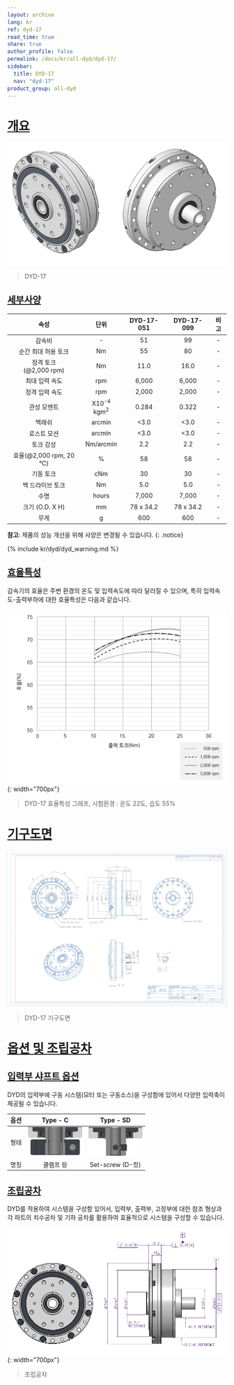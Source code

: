```yaml
---
layout: archive
lang: kr
ref: dyd-17
read_time: true
share: true
author_profile: false
permalink: /docs/kr/all-dyd/dyd-17/
sidebar:
  title: DYD-17
  nav: "dyd-17"
product_group: all-dyd
---
```


# [개요](#개요)

![](/assets/images/dyd/dyd_17_product_image_01.png)

> DYD-17

## [세부사양](#세부사양)

|             속성             |               단위               | DYD-17-051 | DYD-17-099 | 비고 |
|:----------------------------:|:--------------------------------:|:----------:|:----------:|:----:|
|            감속비            |                -                 |     51     |     99     |  -   |
|     순간 최대 허용 토크      |                Nm                |     55     |     80     |  -   |
|  정격 토크<br>(@2,000 rpm)   |                Nm                |    11.0    |    16.0    |  -   |
|        최대 입력 속도        |               rpm                |   6,000    |   6,000    |  -   |
|        정격 입력 속도        |               rpm                |   2,000    |   2,000    |  -   |
|         관성 모멘트          | X10<sup>-4</sup> kgm<sup>2</sup> |   0.284    |   0.322    |  -   |
|            백래쉬            |              arcmin              |    <3.0    |    <3.0    |  -   |
|         로스트 모션          |              arcmin              |    <3.0    |    <3.0    |  -   |
|          토크 강성           |            Nm/arcmin             |    2.2     |    2.2     |  -   |
| 효율(@2,000 rpm, 20 &#8451;) |                %                 |     58     |     58     |  -   |
|          기동 토크           |               cNm                |     30     |     30     |  -   |
|       백 드라이브 토크       |                Nm                |    5.0     |    5.0     |  -   |
|             수명             |              hours               |   7,000    |   7,000    |  -   |
|       크기 (O.D. X H)        |                mm                | 78 x 34.2  | 78 x 34.2  |  -   |
|             무게             |                g                 |    600     |    600     |  -   |

**참고**: 제품의 성능 개선을 위해 사양은 변경될 수 있습니다.
{: .notice}

{% include kr/dyd/dyd_warning.md %}

## [효율특성](#효율특성)

감속기의 효율은 주변 환경의 온도 및 입력속도에 따라 달라질 수 있으며, 특히 입력속도-출력부하에 대한 효율특성은 다음과 같습니다.

![](/assets/images/dyd/dyd_17_efficiency_kr.png){: width="700px"}

> DYD-17 효율특성 그래프, 시험환경 : 온도 22도, 습도 55%

# [기구도면](#기구도면)

![](/assets/images/dyd/dyd_17_drawings.png)

> DYD-17 기구도면

# [옵션 및 조립공차](#옵션-및-조립공차)

## [입력부 샤프트 옵션](#입력부-샤프트-옵션)

DYD의 입력부에 구동 시스템(모터 또는 구동소스)을 구성함에 있어서 다양한 입력축이 제공될 수 있습니다.

| 옵션 |                Type - C                |                Type - SD                |
|:----:|:--------------------------------------:|:---------------------------------------:|
| 형태 | ![](/assets/images/dyd/dyd_c_type.png) | ![](/assets/images/dyd/dyd_sd_type.png) |
| 명칭 |               클램프 링                |            Set-screw (D-컷)             |

## [조립공차](#조립공차)

DYD를 적용하여 시스템을 구성함 있어서, 입력부, 출력부, 고정부에 대한 참조 형상과 각 파트의 치수공차 및 기하 공차를 활용하여 효율적으로 시스템을 구성할 수 있습니다.

![](/assets/images/dyd/dyd_17_assembly_tollerance_01.png){: width="700px"}

> 조립공차
